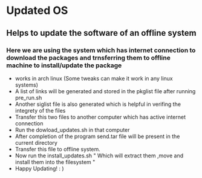 # Updated OS

## Helps to update the software of an offline system

### Here we are using the system which has internet connection to download the packages and trnsferring them to offline machine to install/update the package

- works in arch linux (Some tweaks can make it work in any linux systems)
- A list of links will be generated and stored in the pkglist file after running pre_run.sh
- Another siglist file is also generated which is helpful in verifing the integrety of the files
- Transfer this two files to another computer which has active internet connection
- Run the dowload_updates.sh in that computer
- After completion of the program send.tar file will be present in the current directory
- Transfer this file to offline system.
- Now run the install_updates.sh " Which will extract them ,move and install them into the filesystem "
- Happy Updating! : )
